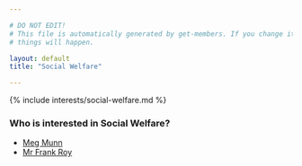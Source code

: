 ```yaml
---

# DO NOT EDIT!
# This file is automatically generated by get-members. If you change it, bad
# things will happen.

layout: default
title: "Social Welfare"

---
```


{% include interests/social-welfare.md %}

### Who is interested in Social Welfare?


* [Meg Munn](members/meg-munn.html)
* [Mr Frank Roy](members/mr-frank-roy.html)
